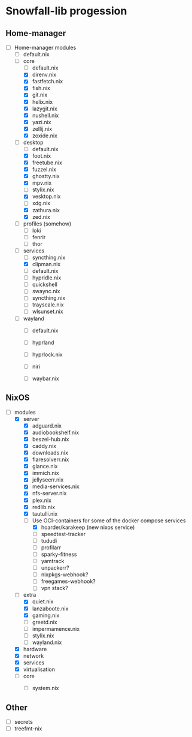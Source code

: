 # Snowfall-lib progession

## Home-manager
- [ ] Home-manager modules
  - [ ] default.nix
  - [ ] core
    - [ ] default.nix
    - [x] direnv.nix
    - [x] fastfetch.nix
    - [x] fish.nix
    - [x] git.nix
    - [x] helix.nix
    - [x] lazygit.nix
    - [x] nushell.nix
    - [x] yazi.nix
    - [x] zellij.nix
    - [x] zoxide.nix
  - [ ] desktop
    - [ ] default.nix
    - [x] foot.nix
    - [x] freetube.nix
    - [x] fuzzel.nix
    - [x] ghostty.nix
    - [x] mpv.nix
    - [ ] stylix.nix
    - [x] vesktop.nix
    - [ ] xdg.nix
    - [x] zathura.nix
    - [x] zed.nix
  - [ ] profiles (somehow)
    - [ ] loki
    - [ ] fenrir
    - [ ] thor
  - [ ] services
    - [ ] syncthing.nix
    - [x] clipman.nix
    - [ ] default.nix
    - [ ] hypridle.nix
    - [ ] quickshell
    - [ ] swaync.nix
    - [ ] syncthing.nix
    - [ ] trayscale.nix
    - [ ] wlsunset.nix
  - [ ] wayland
    - [ ] default.nix
    - [ ] hyprland
    - [ ] hyprlock.nix
    - [ ] niri
    - [ ] waybar.nix



## NixOS

- [ ] modules
  - [x] server
    - [x] adguard.nix
    - [x] audiobookshelf.nix
    - [x] beszel-hub.nix
    - [x] caddy.nix
    - [x] downloads.nix
    - [x] flaresolverr.nix
    - [x] glance.nix
    - [x] immich.nix
    - [x] jellyseerr.nix
    - [x] media-services.nix
    - [x] nfs-server.nix
    - [x] plex.nix
    - [x] redlib.nix
    - [x] tautulli.nix
    - [ ] Use OCI-containers for some of the docker compose services
      - [x] hoarder/karakeep (new nixos service)
      - [ ] speedtest-tracker
      - [ ] tududi
      - [ ] profilarr
      - [ ] sparky-fitness
      - [ ] yamtrack
      - [ ] unpackerr?
      - [ ] nixpkgs-webhook?
      - [ ] freegames-webhook?
      - [ ] vpn stack?
  - [ ] extra
    - [x] quiet.nix
    - [x] lanzaboote.nix
    - [x] gaming.nix
    - [ ] greetd.nix
    - [ ] impermamence.nix
    - [ ] stylix.nix
    - [ ] wayland.nix
  - [x] hardware
  - [x] network
  - [x] services
  - [x] virtualisation
  - [ ] core
    - [ ] system.nix


## Other
- [ ] secrets
- [ ] treefmt-nix
